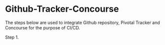 # Github-Tracker-Concourse

The steps below are used to integrate Github repository, Pivotal Tracker and Concourse for the purpose of CI/CD.

Step 1. 

